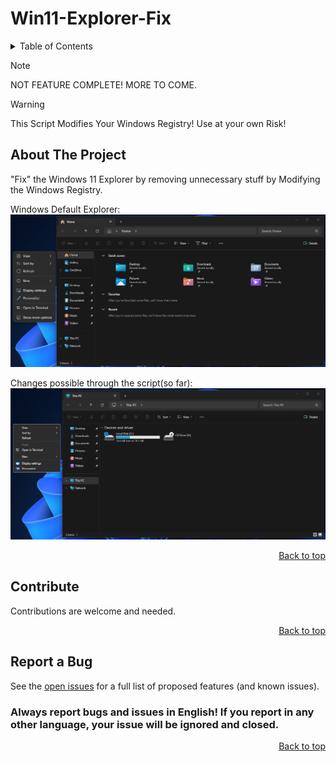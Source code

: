 # Win11-Explorer-Fix

<!-- TABLE OF CONTENTS -->
<details>
  <summary>Table of Contents</summary>
  <ol>
    <li><a href="#about-the-project">About The Project</a></li>
    <li><a href="#contribute">Contribute</a></li>
    <li><a href="#report-a-bug">Report a Bug</a></li>
  </ol>
</details>

> [!NOTE]
> NOT FEATURE COMPLETE! MORE TO COME.

> [!WARNING]
> This Script Modifies Your Windows Registry! Use at your own Risk!

<!-- ABOUT THE PROJECT -->
## About The Project

"Fix" the Windows 11 Explorer by removing unnecessary stuff by Modifying the Windows Registry.

Windows Default Explorer:
<img src="./Assets/Default.png">

Changes possible through the script(so far):
<img src="./Assets/Explorer-fix.png">

<p align="right"><a href="#readme-top">Back to top</a></p>

<!-- Contribute -->
## Contribute

Contributions are welcome and needed.

<p align="right"><a href="#readme-top">Back to top</a></p>

<!-- Report a bug -->
## Report a Bug

See the [open issues](https://github.com/Jettcodey/Win11-Explorer-Fix/issues) for a full list of proposed features (and known issues).

### Always report bugs and issues in English! If you report in any other language, your issue will be ignored and closed.

<p align="right"><a href="#readme-top">Back to top</a></p>
